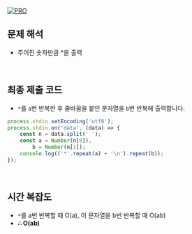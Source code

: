 [![PRO]][Link]

## 문제 해석

-   주어진 숫자만큼 \*을 출력

<br>

## 최종 제출 코드

-   `*`를 `a`번 반복한 후 줄바꿈을 붙인 문자열을 `b`번 반복해 출력합니다.

```js
process.stdin.setEncoding('utf8');
process.stdin.on('data', (data) => {
    const n = data.split(' ');
    const a = Number(n[0]),
        b = Number(n[1]);
    console.log(('*'.repeat(a) + '\n').repeat(b));
});
```

<br>

## 시간 복잡도

-   `*`를 a번 반복할 때 O(a), 이 문자열을 b번 반복할 때 O(ab)
-   **∴ O(ab)**

<br>

<!---------------------------------------------------------------------------->

[PRO]: https://github.com/GoSSaChin/algorithm-js/assets/107768516/67c43b52-bc3f-4571-a249-5519021afbb0
[Link]: https://school.programmers.co.kr/learn/courses/30/lessons/12969
